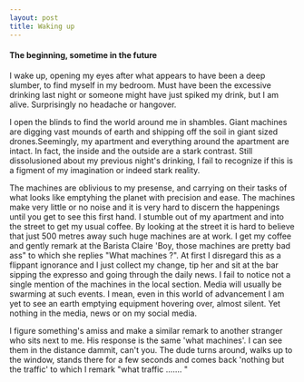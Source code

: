 ```yaml
---
layout: post
title: Waking up
---
```


#### The beginning, sometime in the future

I wake up, opening my eyes after what appears to have been a deep slumber, to
find myself in my bedroom. Must have been the excessive drinking last night or
someone might have just spiked my drink, but I am alive. Surprisingly no
headache or hangover.

I open the blinds to find the world around me in shambles. Giant machines are
digging vast mounds of earth and shipping off the soil in giant sized
drones.Seemingly, my apartment and everything around the apartment are intact.
In fact, the inside and the outside are a stark contrast. Still dissolusioned
about my previous night's drinking, I fail to recognize if this is a figment of
my imagination or indeed stark reality.

The machines are oblivious to my presense, and carrying on their tasks of what
looks like emptyhing the planet with precision and ease. The machines make very
little or no noise and it is very hard to discern the happenings until you get
to see this first hand. I stumble out of my apartment and into the street to get
my usual coffee. By looking at the street it is hard to believe that just 500
metres away such huge machines are at work. I get my coffee and gently remark at
the Barista Claire 'Boy, those machines are pretty bad ass" to which she replies 
"What machines ?". At first I disregard this as a flippant ignorance and I just
collect my change, tip her and sit at the bar sipping the expresso and going
through the daily news. I fail to notice not a single mention of the machines in
the local section. Media will usually be swarming at such events. I mean, even
in this world of advancement I am yet to see an earth emptying equipment
hovering over, almost silent. Yet nothing in the media, news or on my social
media. 

I figure something's amiss and make a similar remark to another stranger who
sits next to me. His response is the same 'what machines'. I can see them in the
distance dammit, can't you. The dude turns around, walks up to the window,
stands there for a few seconds and comes back 'nothing but the traffic' to which
I remark "what traffic ....... "

